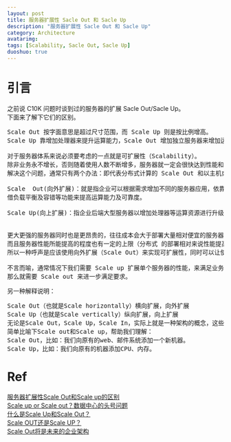 ```yaml
---
layout: post
title: 服务器扩展性 Sacle Out 和 Sacle Up
description: "服务器扩展性 Sacle Out 和 Sacle Up"
category: Architecture
avatarimg:
tags: [Scalability, Sacle Out, Sacle Up]
duoshuo: true
---
```


# 引言

之前说 C10K 问题时谈到过的服务器的扩展 Sacle Out/Sacle Up。  
下面来了解下它们的区别。

<pre>
Scale Out 按字面意思是超过尺寸范围，而 Scale Up 则是按比例增高。
Scale Up 靠增加处理器来提升运算能力，Scale Out 增加独立服务器来增加运算能力。

对于服务器体系来说必须要考虑的一点就是可扩展性（Scalability）。
除非业务永不增长，否则随着使用人数不断增多，服务器就一定会很快达到性能和并发极限。
解决这个问题，通常只有两个办法：即代表分布式计算的 Scale Out 和以主机或机箱式为主的 Scale Up。

Scale  Out(向外扩展)：就是指企业可以根据需求增加不同的服务器应用，依靠多部服务器协同运算，
借负载平衡及容错等功能来提高运算能力及可靠度。

Scale Up(向上扩展)：指企业后端大型服务器以增加处理器等运算资源进行升级以获得对应用性能的要求。  


更大更强的服务器同时也是更昂贵的，往往成本会大于部署大量相对便宜的服务器来实现性能的提升。
而且服务器性能所能提高的程度也有一定的上限（分布式 的部署相对来说性能提高的上限更高些）。
所以一种呼声是应该使用向外扩展（Scale Out）来实现可扩展性，同时可以让使用者得以保留通过增加服务器以提升系统能力的后路。

不言而喻，通常情况下我们需要 Scale up 扩展单个服务器的性能，来满足业务的需求，但一旦遇到服务器性能的上限，
那么就需要 Scale out 来进一步满足要求。
</pre>

另一种解释说明：  
<pre>
Scale Out（也就是Scale horizontally）横向扩展，向外扩展
Scale Up（也就是Scale vertically）纵向扩展，向上扩展
无论是Scale Out，Scale Up，Scale In，实际上就是一种架构的概念，这些概念用在存储上可以，用在数据库上，网络上一样可以。
简单比喻下Scale out和Scale up，帮助我们理解：
Scale Out，比如：我们向原有的web、邮件系统添加一个新机器。
Scale Up，比如：我们向原有的机器添加CPU、内存。
</pre>

# Ref
[服务器扩展性Scale Out和Scale up的区别](http://www.kakezu.com/tech/2010/04/14/scale-outscale-up.html)  
[Scale up or Scale out？数据中心的头号问题](http://storhome.baijia.baidu.com/article/372370)    
[什么是Scale Up和Scale Out？](http://www.chinastor.com/a/jishu/scale.html)  
[Scale OUT还是Scale UP？](http://samyu.blog.51cto.com/344284/169764)  
[Scale Out将是未来的企业架构](http://www.csdn.net/article/1970-01-01/309324)    
